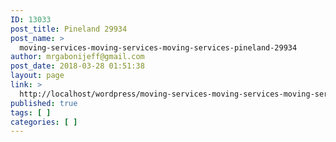 ```yaml
---
ID: 13033
post_title: Pineland 29934
post_name: >
  moving-services-moving-services-moving-services-pineland-29934
author: mrgabonijeff@gmail.com
post_date: 2018-03-28 01:51:38
layout: page
link: >
  http://localhost/wordpress/moving-services-moving-services-moving-services-pineland-29934/
published: true
tags: [ ]
categories: [ ]
---
```

